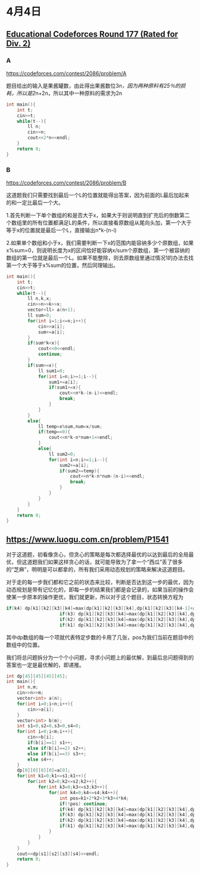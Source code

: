 # 4月4日

## [Educational Codeforces Round 177 (Rated for Div. 2)](https://codeforces.com/contest/2086)

### A

https://codeforces.com/contest/2086/problem/A

题目给出的输入是果酱罐数，由此得出果酱数位3*n，因为两种原料有25％的损耗，所以是2*n+2n，所以其中一种原料的需求为2n

```c++
int main(){
    int t;
    cin>>t;
    while(t--){
        ll n;
        cin>>n;
        cout<<2*n<<endl;
    }
    return 0;
}
```

### B

https://codeforces.com/contest/2086/problem/B

这道题我们只需要找到最后一个L的位置就能得出答案，因为前面的L最后加起来的和一定比最后一个大。

1.首先判断一下单个数组的和是否大于x，如果大于则说明直到扩充后的倒数第二个数组里的所有位置都满足L的条件，所以直接看原数组从尾向头加，第一个大于等于x的位置就是最后一个L，直接输出n*k-(n-i)

2.如果单个数组和小于x，我们需要判断一下x的范围内能容纳多少个原数组，如果x%sum=0，则说明长度为x的区间恰好能容纳x/sum个原数组，第一个被容纳的数组的第一位就是最后一个L。如果不能整除，则去原数组里通过情况1的办法去找第一个大于等于x%sum的位置，然后同理输出。

```c++
int main(){
    int t;
    cin>>t;
    while(t--){
        ll n,k,x;
        cin>>n>>k>>x;
        vector<ll> a(n+1);
        ll sum=0;
        for(int i=1;i<=n;i++){
            cin>>a[i];
            sum+=a[i];
        }
        if(sum*k<x){
            cout<<0<<endl;
            continue;
        }
        if(sum>=x){
            ll sum1=0;
            for(int i=n;i>=1;i--){
                sum1+=a[i];
                if(sum1>=x){
                    cout<<n*k-(n-i)<<endl;
                    break;
                }
            }
        }
        else{
            ll temp=x%sum,num=x/sum;
            if(temp==0){
                cout<<n*k-n*num+1<<endl;
            }
            else{
                ll sum2=0;
                for(int i=n;i>=1;i--){
                    sum2+=a[i];
                    if(sum2>=temp){
                        cout<<n*k-n*num-(n-i)<<endl;
                        break;
                    }
                }
            }
        }
    }
    return 0;
}
```

## https://www.luogu.com.cn/problem/P1541

对于这道题，初看像贪心，但贪心的策略是每次都选择最优的以达到最后的全局最优，但这道题我们如果这样贪心的话，就可能导致为了拿一个“西瓜”丢了很多的“芝麻”，明明是可以都拿的，所有我们采用动态规划的策略来解决这道题目。

对于走的每一步我们都和它之前的状态来比较，判断是否达到这一步的最优，因为动态规划是带有记忆化的，即每一步的结果我们都是会记录的，如果当前的操作会使某一步原本的操作更优，我们就更新，所以对于这个题目，状态转换方程为

```c++
if(k4) dp[k1][k2][k3][k4]=max(dp[k1][k2][k3][k4],dp[k1][k2][k3][k4-1]+a[pos]);
                    if(k3) dp[k1][k2][k3][k4]=max(dp[k1][k2][k3][k4],dp[k1][k2][k3-1][k4]+a[pos]);
                    if(k2) dp[k1][k2][k3][k4]=max(dp[k1][k2][k3][k4],dp[k1][k2-1][k3][k4]+a[pos]);
                    if(k1) dp[k1][k2][k3][k4]=max(dp[k1][k2][k3][k4],dp[k1-1][k2][k3][k4]+a[pos]);
```

其中dp数组的每一个项就代表特定步数的卡用了几张，pos为我们当前在题目中的数组中的位置。

我们将总问题拆分为一个个小问题，寻求小问题上的最优解，到最后总问题得到的答案也一定是最优解的，即递推。

```c++
int dp[45][45][45][45];
int main(){
    int n,m;
    cin>>n>>m;
    vector<int> a(n);
    for(int i=0;i<n;i++){
        cin>>a[i];
    }
    vector<int> b(m);
    int s1=0,s2=0,s3=0,s4=0;
    for(int i=0;i<m;i++){
        cin>>b[i];
        if(b[i]==1) s1++;
        else if(b[i]==2) s2++;
        else if(b[i]==3) s3++;
        else s4++;
    }
    dp[0][0][0][0]=a[0];
    for(int k1=0;k1<=s1;k1++){
        for(int k2=0;k2<=s2;k2++){
            for(int k3=0;k3<=s3;k3++){
                for(int k4=0;k4<=s4;k4++){
                    int pos=k1+2*k2+3*k3+4*k4;
                    if(!pos) continue;
                    if(k4) dp[k1][k2][k3][k4]=max(dp[k1][k2][k3][k4],dp[k1][k2][k3][k4-1]+a[pos]);
                    if(k3) dp[k1][k2][k3][k4]=max(dp[k1][k2][k3][k4],dp[k1][k2][k3-1][k4]+a[pos]);
                    if(k2) dp[k1][k2][k3][k4]=max(dp[k1][k2][k3][k4],dp[k1][k2-1][k3][k4]+a[pos]);
                    if(k1) dp[k1][k2][k3][k4]=max(dp[k1][k2][k3][k4],dp[k1-1][k2][k3][k4]+a[pos]);
                }
            }
        }
    }
    cout<<dp[s1][s2][s3][s4]<<endl;
    return 0;
}
```


